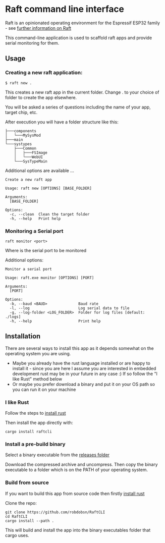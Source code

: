# Raft command line interface

Raft is an opinionated operating environment for the Espressif ESP32 family - see [further information on Raft](https://github.com/robdobsn/RaftCore)

This command-line application is used to scaffold raft apps and provide serial monitoring for them.

## Usage


### Creating a new raft application:

```
$ raft new .
```
This creates a new raft app in the current folder. Change . to your choice of folder to create the app elsewhere.

You will be asked a series of questions including the name of your app, target chip, etc.


After execution you will have a folder structure like this:

```
├───components
│   └───MySysMod
├───main
└───systypes
    ├───Common
    │   ├───FSImage
    │   └───WebUI
    └───SysTypeMain
```

Additional options are available ...

```
Create a new raft app

Usage: raft new [OPTIONS] [BASE_FOLDER]

Arguments:
  [BASE_FOLDER]

Options:
  -c, --clean  Clean the target folder
  -h, --help   Print help
```

### Monitoring a Serial port

```
raft monitor <port>
```
Where <port> is the serial port to be monitored

Additional options:

```
Monitor a serial port

Usage: raft.exe monitor [OPTIONS] [PORT]

Arguments:
  [PORT]

Options:
  -b, --baud <BAUD>              Baud rate
  -l, --log                      Log serial data to file
  -g, --log-folder <LOG_FOLDER>  Folder for log files [default: ./logs]
  -h, --help                     Print help
```

## Installation

There are several ways to install this app as it depends somewhat on the operating system you are using.

* Maybe you already have the rust language installed or are happy to install it - since you are here I assume you are interested in embedded development rust may be in your future in any case :) If so follow the "I like Rust" method below
* Or maybe you prefer download a binary and put it on your OS path so you can run it on your machine

### I like Rust

Follow the steps to [install rust](https://www.rust-lang.org/tools/install)

Then install the app directly with:

```
cargo install raftcli
```

### Install a pre-build binary

Select a binary executable from the [releases folder](https://github.com/robdobsn/RaftCLI/releases)

Download the compressed archive and uncompress. Then copy the binary executable to a folder which is on the PATH of your operating system.

### Build from source

If you want to build this app from source code then firstly [install rust](https://www.rust-lang.org/tools/install)

Clone the repo:

```
git clone https://github.com/robdobsn/RaftCLI
cd RaftCLI
cargo install --path .
```

This will build and install the app into the binary executables folder that cargo uses.
